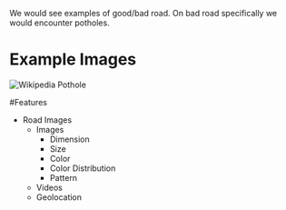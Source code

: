 
We would see examples of good/bad road. On bad road specifically we would encounter potholes.

# Example Images
![Wikipedia Pothole](https://upload.wikimedia.org/wikipedia/commons/thumb/9/94/Pothole.jpg/640px-Pothole.jpg)

#Features
* Road Images 
  * Images
    * Dimension
    * Size
    * Color
    * Color Distribution
    * Pattern
  * Videos
  * Geolocation 

